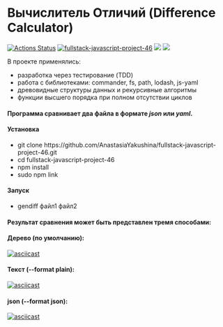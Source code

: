 <h1>Вычислитель Отличий (Difference Calculator)</h1>

[![Actions Status](https://github.com/AnastasiaYakushina/fullstack-javascript-project-46/workflows/hexlet-check/badge.svg)](https://github.com/AnastasiaYakushina/fullstack-javascript-project-46/actions) [![fullstack-javascript-project-46](https://github.com/AnastasiaYakushina/fullstack-javascript-project-46/actions/workflows/fullstack-javascript-project-46.yml/badge.svg)](https://github.com/AnastasiaYakushina/fullstack-javascript-project-46/actions) <a href="https://codeclimate.com/github/AnastasiaYakushina/fullstack-javascript-project-46/maintainability"><img src="https://api.codeclimate.com/v1/badges/0209126ae2847e7a7352/maintainability" /></a> <a href="https://codeclimate.com/github/AnastasiaYakushina/fullstack-javascript-project-46/test_coverage"><img src="https://api.codeclimate.com/v1/badges/0209126ae2847e7a7352/test_coverage" /></a>

В проекте применялись:
- разработка через тестирование (TDD)
- работа с библиотеками: commander, fs, path, lodash, js-yaml
- древовидные структуры данных и рекурсивные алгоритмы
- функции высшего порядка при полном отсутствии циклов

<h4>Программа сравнивает два файла в формате <i>json</i> или <i>yaml</i>.</h4>

<h4>Установка</h4>
<ul>
<li>git clone https://github.com/AnastasiaYakushina/fullstack-javascript-project-46.git</li>
<li>cd fullstack-javascript-project-46</li>
<li>npm install</li>
<li>sudo npm link</li>
</ul>


<h4>Запуск</h4>
<ul>
<li>gendiff файл1 файл2</li>
</ul>

<h4>Результат сравнения может быть представлен тремя способами:</h4>

<h4>Дерево (по умолчанию):</h4>

[![asciicast](https://asciinema.org/a/590273.svg)](https://asciinema.org/a/590273)

<h4>Текcт (--format plain):</h4>

[![asciicast](https://asciinema.org/a/590278.svg)](https://asciinema.org/a/590278)

<h4>json (--format json):</h4>

[![asciicast](https://asciinema.org/a/590281.svg)](https://asciinema.org/a/590281)